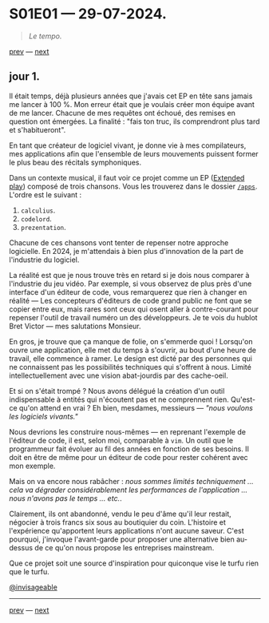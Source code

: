 # S01E01 — 29-07-2024.

> *Le tempo.*

[prev](S01E01-29-07-2024.md) — [next](S01E02-30-07-2024.md)

## jour 1.

Il était temps, déjà plusieurs années que j'avais cet EP en tête sans jamais me lancer à 100 %. Mon erreur était que je voulais créer mon équipe avant de me lancer. Chacune de mes requêtes ont échoué, des remises en question ont émergées. La finalité : "fais ton truc, ils comprendront plus tard et s'habitueront".    

En tant que créateur de logiciel vivant, je donne vie à mes compilateurs, mes applications afin que l'ensemble de leurs mouvements puissent former le plus beau des récitals symphoniques.    

Dans un contexte musical, il faut voir ce projet comme un EP ([Extended play](https://fr.wikipedia.org/wiki/Extended_play)) composé de trois chansons. Vous les trouverez dans le dossier [`/apps`](../../apps). L'ordre est le suivant : 

1. `calculius`.
2. `codelord`.
3. `prezentation`.

Chacune de ces chansons vont tenter de repenser notre approche logicielle. En 2024, je m'attendais à bien plus d'innovation de la part de l'industrie du logiciel.     

La réalité est que je nous trouve très en retard si je dois nous comparer à l'industrie du jeu vidéo. Par exemple, si vous observez de plus près d'une interface d'un éditeur de code, vous remarquerez que rien à changer en réalité — Les concepteurs d'éditeurs de code grand public ne font que se copier entre eux, mais rares sont ceux qui osent aller à contre-courant pour repenser l'outil de travail numéro un des développeurs. Je te vois du hublot Bret Victor — mes salutations Monsieur.    

En gros, je trouve que ça manque de folie, on s'emmerde quoi ! Lorsqu'on ouvre une application, elle met du temps à s'ouvrir, au bout d'une heure de travail, elle commence à ramer. Le design est dicté par des personnes qui ne connaissent pas les possibilités techniques qui s'offrent à nous. Limité intellectuellement avec une vision abat-jourdis par des cache-oeil.    

Et si on s'était trompé ? Nous avons délégué la création d'un outil indispensable à entités qui n'écoutent pas et ne comprennent rien. Qu'est-ce qu'on attend en vrai ? Eh bien, mesdames, messieurs — *"nous voulons les logiciels vivants."*    

Nous devrions les construire nous-mêmes — en reprenant l'exemple de l'éditeur de code, il est, selon moi, comparable à `vim`. Un outil que le programmeur fait évoluer au fil des années en fonction de ses besoins. Il doit en être de même pour un éditeur de code pour rester cohérent avec mon exemple.   

Mais on va encore nous rabâcher : *nous sommes limités techniquement ... cela va dégrader considérablement les performances de l'application ... nous n'avons pas le temps ... etc.*.   

Clairement, ils ont abandonné, vendu le peu d'âme qu'il leur restait, négocier à trois francs six sous au boutiquier du coin. L'histoire et l'expérience qu'apportent leurs applications n'ont aucune saveur. C'est pourquoi, j'invoque l'avant-garde pour proposer une alternative bien au-dessus de ce qu'on nous propose les entreprises mainstream.   

Que ce projet soit une source d'inspiration pour quiconque vise le turfu rien que le turfu.
    
[@invisageable](https://twitter.com/invisageable)

---

[prev](S01E01-29-07-2024.md) — [next](S01E02-30-07-2024.md)